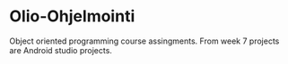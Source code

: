 # Olio-Ohjelmointi
Object oriented programming course assingments.
From week 7 projects are Android studio projects.
